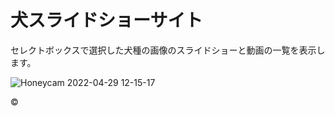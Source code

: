 # 犬スライドショーサイト

セレクトボックスで選択した犬種の画像のスライドショーと動画の一覧を表示します。

![Honeycam 2022-04-29 12-15-17](https://user-images.githubusercontent.com/55516949/165880199-d9f60d7b-6b4e-45bf-8eed-7bcc9ef7b89d.gif)

©
